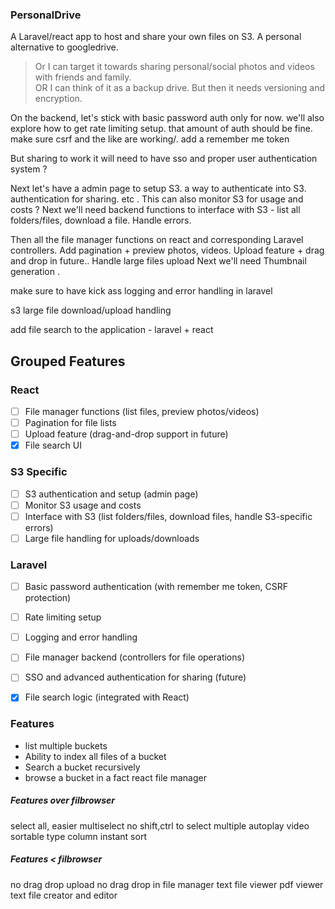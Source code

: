 ### PersonalDrive

A Laravel/react app to host and share your own files on S3. A personal alternative to googledrive.

> Or I can target it towards  sharing personal/social photos and videos with friends and family.  
> OR I can think of it as a backup drive. But then it needs versioning and encryption.

On the backend, let's stick with basic password auth only for now. we'll also explore how to get rate limiting setup. that amount of auth should be fine. make sure csrf and the like are working/. add a remember me token

But sharing to work it will need to have sso and proper user authentication system ?



Next let's have a admin page to setup S3. a way to authenticate into S3. authentication for sharing. etc . This can also monitor S3 for usage and costs ?
Next we'll need backend functions to interface with S3 - list all folders/files, download a file. Handle errors.


Then all the file manager functions on react and corresponding Laravel controllers.
Add pagination + preview photos, videos.
Upload feature + drag and drop in future.. Handle large files upload
Next we'll need Thumbnail generation .

make sure to have kick ass logging and error handling in laravel

s3 large file download/upload handling 

add file search to the application - laravel + react


## Grouped Features

### React
-[ ] File manager functions (list files, preview photos/videos)
-[ ] Pagination for file lists
-[ ] Upload feature (drag-and-drop support in future)
-[x] File search UI

### S3 Specific
-[ ] S3 authentication and setup (admin page)
-[ ] Monitor S3 usage and costs
-[ ] Interface with S3 (list folders/files, download files, handle S3-specific errors)
-[ ] Large file handling for uploads/downloads

### Laravel
-[ ] Basic password authentication (with remember me token, CSRF protection)
-[ ] Rate limiting setup
-[ ] Logging and error handling
-[ ] File manager backend (controllers for file operations)
-[ ] SSO and advanced authentication for sharing (future)
-[x] File search logic (integrated with React)



### Features 
- list multiple buckets
- Ability to index all files of a bucket
- Search a bucket recursively
- browse a bucket in a fact react file manager

##### Features over filbrowser

select all, easier multiselect
no shift,ctrl to select multiple
autoplay video
sortable type column
instant sort

##### Features < filbrowser

no drag drop upload
no drag drop in file manager
text file viewer
pdf viewer
text file creator and editor
